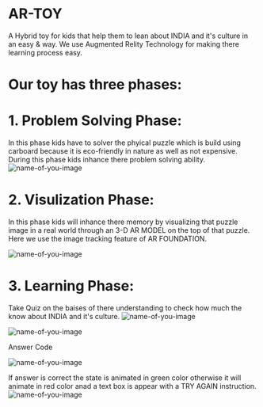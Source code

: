 # AR-TOY
 A Hybrid toy for kids that help them to lean about INDIA and it's culture in an easy & way. We use Augmented Relity Technology for making there learning process easy.
# Our toy has three phases:

# 1. Problem Solving Phase:
  In this phase kids have to solver the phyical puzzle which is build using carboard because it is eco-friendly in nature as well as not expensive. During this phase kids inhance there problem solving ability.
![name-of-you-image](https://github.com/Arifa99/AR-TOY/blob/main/Images/Screenshot_20210118-231021_AR%20TOY.jpg)

# 2. Visulization Phase:
  In this phase kids will inhance there memory by visualizing that puzzle image in a real world through an  3-D AR MODEL on the top of that puzzle. Here we use the image tracking feature of AR FOUNDATION.
 
![name-of-you-image](https://github.com/Arifa99/AR-TOY/blob/main/Images/Screenshot_20210118-231310_AR%20TOY.jpg)


# 3. Learning Phase:
  Take Quiz on the baises of there understanding to check how much the know about INDIA and it's culture.
![name-of-you-image](https://github.com/Arifa99/AR-TOY/blob/main/Images/Screenshot_20210118-230859_AR%20TOY.jpg)


![name-of-you-image](https://github.com/Arifa99/AR-TOY/blob/main/Images/Screenshot_20210118-230905_AR%20TOY.jpg)


  Answer Code

![name-of-you-image](https://github.com/Arifa99/AR-TOY/blob/main/Images/Screenshot_20210118-204641_AR%20TOY.jpg)


  If answer is correct the state is animated in green color otherwise it will animate in red color anad a text box is appear with a TRY AGAIN instruction.
![name-of-you-image](https://github.com/Arifa99/AR-TOY/blob/main/Images/Screenshot_20210119-124543_AR%20TOY.jpg)
